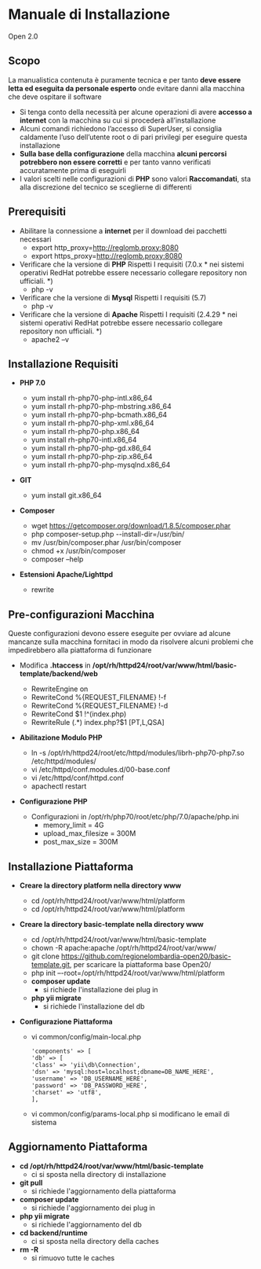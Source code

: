 # Manuale di Installazione

Open 2.0
## Scopo
 La manualistica contenuta è puramente tecnica e per tanto **deve essere letta ed eseguita da personale esperto** onde evitare danni alla macchina che deve ospitare il software

- Si tenga conto della necessità per alcune operazioni di avere **accesso a internet** con la macchina su cui si procederà all’installazione
- Alcuni comandi richiedono l’accesso di SuperUser, si consiglia caldamente l’uso dell’utente root o di pari privilegi per eseguire questa installazione
- **Sulla base della configurazione** della macchina **alcuni percorsi potrebbero non essere corretti** e per tanto vanno verificati accuratamente prima di eseguirli
- I valori scelti nelle configurazioni di **PHP** sono valori **Raccomandati**, sta alla discrezione del tecnico se sceglierne di differenti

## Prerequisiti
 - Abilitare la connessione a **internet** per il download dei pacchetti necessari
    - export http_proxy=http://reglomb.proxy:8080
    - export https_proxy=http://reglomb.proxy:8080
 - Verificare che la versione di **PHP** Rispetti I requisiti (7.0.x * nei sistemi operativi RedHat potrebbe essere necessario collegare repository non ufficiali. *)
   - php -v
 - Verificare che la versione di **Mysql** Rispetti I requisiti (5.7)
   - php -v
 - Verificare che la versione di **Apache** Rispetti I requisiti (2.4.29 * nei sistemi operativi RedHat potrebbe essere necessario collegare repository non ufficiali. *)
   - apache2 –v

## Installazione Requisiti
 - **PHP 7.0**
   - yum install rh-php70-php-intl.x86_64
   - yum install rh-php70-php-mbstring.x86_64
   - yum install rh-php70-php-bcmath.x86_64
   - yum install rh-php70-php-xml.x86_64
   - yum install rh-php70-php.x86_64
   - yum install rh-php70-intl.x86_64
   - yum install rh-php70-php-gd.x86_64
   - yum install rh-php70-php-zip.x86_64
   - yum install rh-php70-php-mysqlnd.x86_64
   
 - **GIT**
   - yum install git.x86_64

 - **Composer**
   - wget https://getcomposer.org/download/1.8.5/composer.phar
   - php composer-setup.php --install-dir=/usr/bin/
   - mv /usr/bin/composer.phar /usr/bin/composer
   - chmod +x /usr/bin/composer
   - composer –help
   
 - **Estensioni Apache/Lighttpd**
   - rewrite

## Pre-configurazioni Macchina
Queste configurazioni devono essere eseguite per ovviare ad alcune mancanze sulla macchina fornitaci in modo da risolvere alcuni problemi che impedirebbero alla piattaforma di funzionare
 - Modifica **.htaccess** in **/opt/rh/httpd24/root/var/www/html/basic-template/backend/web**
   - RewriteEngine on
   - RewriteCond %{REQUEST_FILENAME} !-f
   - RewriteCond %{REQUEST_FILENAME} !-d
   - RewriteCond $1 !^(index\.php)
   - RewriteRule (.*) index.php?$1 [PT,L,QSA]
   
 - **Abilitazione Modulo PHP**
   - ln -s /opt/rh/httpd24/root/etc/httpd/modules/librh-php70-php7.so /etc/httpd/modules/
   - vi /etc/httpd/conf.modules.d/00-base.conf
   - vi /etc/httpd/conf/httpd.conf
   - apachectl restart
   
- **Configurazione PHP**
  - Configurazioni in /opt/rh/php70/root/etc/php/7.0/apache/php.ini
    - memory_limit = 4G
    - upload_max_filesize = 300M
    - post_max_size = 300M
    
## Installazione Piattaforma
- **Creare la directory platform nella directory www**
  - cd /opt/rh/httpd24/root/var/www/html/platform
  - cd /opt/rh/httpd24/root/var/www/html/platform
  
- **Creare la directory basic-template nella directory www**
    - cd /opt/rh/httpd24/root/var/www/html/basic-template
    - chown -R apache:apache /opt/rh/httpd24/root/var/www/
    - git clone https://github.com/regionelombardia-open20/basic-template.git, per scaricare la piattaforma base Open20/
    - php init –-root=/opt/rh/httpd24/root/var/www/html/platform
    - **composer update**
      - si richiede l'installazione dei plug in
    - **php yii migrate**
      - si richiede l'installazione del db
      
- **Configurazione Piattaforma**
  - vi common/config/main-local.php
       ```
       'components' => [
       'db' => [
       'class' => 'yii\db\Connection',
       'dsn' => 'mysql:host=localhost;dbname=DB_NAME_HERE',
       'username' => 'DB_USERNAME_HERE',
       'password' => 'DB_PASSWORD_HERE',
       'charset' => 'utf8',
       ],
       ```
   - vi common/config/params-local.php si modificano le email di sistema
   
## Aggiornamento Piattaforma
- **cd /opt/rh/httpd24/root/var/www/html/basic-template**
  - ci si sposta nella directory di installazione
- **git pull**
  - si richiede l'aggiornamento della piattaforma
- **composer update**
  - si richiede l'aggiornamento dei plug in
- **php yii migrate**
  - si richiede l'aggiornamento del db
- **cd backend/runtime**
  - ci si sposta nella directory della caches
- **rm -R**
  - si rimuovo tutte le caches





